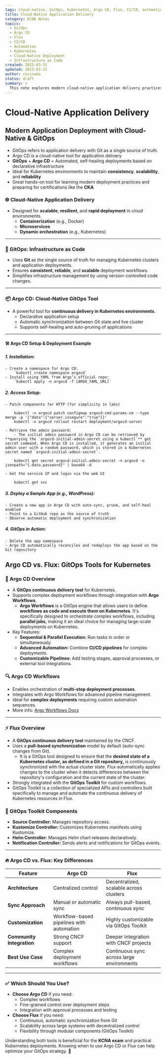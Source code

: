 ```yaml
---
tags: cloud-native, GitOps, Kubernetes, Argo CD, Flux, CI/CD, automation
title: Cloud-Native Application Delivery
category: KCNA Notes
topics:
  - GitOps
  - Argo CD
  - Flux
  - CI/CD
  - Automation
  - Kubernetes
  - Cloud-Native Deployment
  - Infrastructure as Code
created: 2025-03-31
updated: 2025-03-31
author: reissada
status: draft
summary: >
  This note explores modern cloud-native application delivery practices, focusing on GitOps, Argo CD, and Flux. It covers declarative infrastructure, CI/CD pipelines, automation, and best practices for Kubernetes deployments.
---
```


# Cloud-Native Application Delivery

## Modern Application Deployment with Cloud-Native & GitOps

- GitOps refers to application delivery with Git as a single source of truth.
- Argo CD is a cloud-native tool for application delivery
- **GitOps** + **Argo CD** = Automated, self-healing deployments based on declarative infrastructure
- Ideal for Kubernetes environments to maintain **consistency**, **scalability**, and **reliability**
- Great hands-on tool for learning modern deployment practices and preparing for certifications like the **CKA**

### 🌐 Cloud-Native Application Delivery

- Designed for **scalable**, **resilient**, and **rapid deployment** in cloud environments.
  - **Containerization** (e.g., Docker)
  - **Microservices**
  - **Dynamic orchestration** (e.g., Kubernetes)

---

### 🔄 GitOps: Infrastructure as Code

- Uses **Git** as the single source of truth for managing Kubernetes clusters and application deployments.
- Ensures **consistent**, **reliable**, and **scalable** deployment workflows.
- Simplifies infrastructure management by using version-controlled code changes.

---

### 📦 Argo CD: Cloud-Native GitOps Tool

- A powerful tool for **continuous delivery in Kubernetes environments**.
  - Declarative application setup
  - Automatic synchronization between Git state and live cluster
  - Supports self-healing and auto-pruning of applications

---

#### 🛠️ Argo CD Setup & Deployment Example

##### 1. **Installation:**

    - Create a namespace for Argo CD:  
        `kubectl create namespace argocd`
    - Install using YAML from Argo’s official repo:  
        `kubectl apply -n argocd -f [ARGO_YAML_URL]`

##### 2. **Access Setup:**

    - Patch components for HTTP (for simplicity in labs)

        kubectl -n argocd patch configmap argocd-cmd-params-cm --type merge -p '{"data":{"server.insegure":"true"}}'
        kubectl -n argocd rollout restart deployment/argocd-server

    - Retrieve the admin password:
        - The initial admin password in Argo CD can be retrieved by **querying the `argocd-initial-admin-secret using a kubectl`** get secret command. When Argo CD is installed, it generates an initial admin user with a random password, which is stored in a Kubernetes secret named `argocd-initial-admin-secret`.

        kubectl get secret argocd-initial-admin-secret -n argocd -o jsonpath="{.data.password}" | base64 -d

    - Get the service IP and login via the web UI

        kubectl get svc

##### 3. **Deploy a Sample App (e.g., WordPress):**

    - Create a new app in Argo CD with auto-sync, prune, and self-heal enabled
    - Point to a GitHub repo as the source of truth
    - Observe automatic deployment and synchronization

##### 4. **GitOps in Action:**

    - Delete the app namespace
    - Argo CD automatically reconciles and redeploys the app based on the Git repository

## Argo CD vs. Flux: GitOps Tools for Kubernetes

### 📌 Argo CD Overview

- A **GitOps continuous delivery tool** for Kubernetes.
- Supports complex deployment workflows through integration with **Argo Workflows**.
  - **Argo Workflows** is a GitOps engine that allows users to define **workflows as code and execute them on Kubernetes**. It's specifically designed to orchestrate complex workflows, including **parallel jobs**, making it an ideal choice for managing large-scale deployments on Kubernetes.
- Key Features:
  - **Sequential & Parallel Execution:** Run tasks in order or simultaneously.
  - **Advanced Automation:** Combine **CI/CD pipelines** for complex deployments.
  - **Customizable Pipelines:** Add testing stages, approval processes, or external tool integrations.

### 🔍 Argo CD Workflows

- Enables orchestration of **multi-step deployment processes**.
- Integrates with Argo Workflows for advanced pipeline management.
- Ideal for **complex deployments** requiring custom automation sequences.
- More info: [Argo Workflows Docs](https://argoproj.github.io/workflows/)

---

### ⚡ Flux Overview

- A **GitOps continuous delivery tool** maintained by the CNCF.
- Uses a **pull-based synchronization** model by default (auto-sync changes from Git).
  - It is a GitOps tool designed to ensure that the **desired state of a Kubernetes cluster, as defined in a Git repository,** is continuously synchronized with the actual cluster state. Flux automatically applies changes to the cluster when it detects differences between the repository's configuration and the current state of the cluster.
- Strongly integrated with the **GitOps Toolkit** for custom workflows.
- GitOps Toolkit is a collection of specialized APIs and controllers built specifically to manage and automate the continuous delivery of Kubernetes resources in Flux.

### 🔧 GitOps Toolkit Components

- **Source Controller:** Manages repository access.
- **Kustomize Controller:** Customizes Kubernetes manifests using Kustomize.
- **Helm Controller:** Manages Helm chart releases declaratively.
- **Notification Controller:** Sends alerts and notifications for GitOps events.

---

### 🔥 Argo CD vs. Flux: Key Differences

| Feature                   | **Argo CD**                              | **Flux**                                  |
| ------------------------- | ---------------------------------------- | ----------------------------------------- |
| **Architecture**          | Centralized control                      | Decentralized, scalable across clusters   |
| **Sync Approach**         | Manual or automatic sync                 | Always pull-based, continuous sync        |
| **Customization**         | Workflow-based pipelines with automation | Highly customizable via GitOps Toolkit    |
| **Community Integration** | Strong CNCF support                      | Deeper integration with CNCF projects     |
| **Best Use Case**         | Complex deployment workflows             | Continuous sync across large environments |

---

### ✅ Which Should You Use?

- **Choose Argo CD** if you need:
  - Complex workflows
  - Fine-grained control over deployment steps
  - Integration with approval processes and testing
- **Choose Flux** if you need:
  - Continuous, automatic synchronization from Git
  - Scalability across large systems with decentralized control
  - Flexibility through modular components (GitOps Toolkit)

Understanding both tools is beneficial for the **KCNA exam** and practical Kubernetes deployments. Knowing when to use Argo CD or Flux can help optimize your GitOps strategy. 🚀
